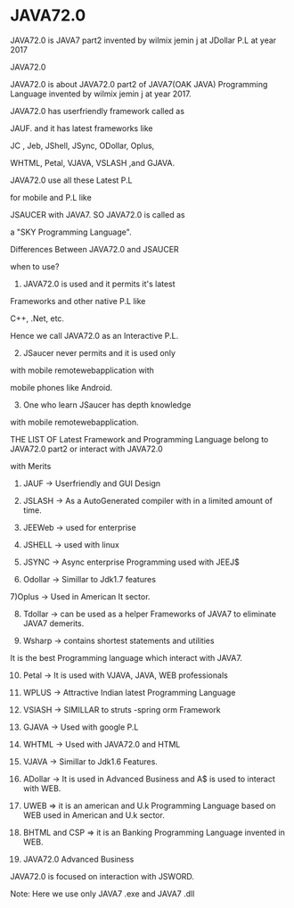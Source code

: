 JAVA72.0
======

JAVA72.0 is JAVA7 part2 invented by wilmix jemin j at JDollar P.L at year 2017

JAVA72.0

JAVA72.0 is about JAVA72.0 part2 of JAVA7(OAK JAVA) Programming Language invented by wilmix jemin j at year 2017.

JAVA72.0 has userfriendly framework called as

JAUF. and it has latest frameworks like

JC , Jeb, JShell, JSync, ODollar, Oplus,

WHTML, Petal, VJAVA, VSLASH ,and GJAVA.

JAVA72.0 use all these Latest P.L

for mobile and P.L like

JSAUCER with JAVA7. SO JAVA72.0 is called as

a "SKY Programming Language".

Differences Between JAVA72.0 and JSAUCER

when to use?

1) JAVA72.0 is used and it permits it's latest

Frameworks and other native P.L like

C++, .Net, etc.

Hence we call JAVA72.0 as an Interactive P.L.

2) JSaucer never permits and it is used only

with mobile remotewebapplication with

mobile phones like Android.

3) One who learn JSaucer has depth knowledge

with mobile remotewebapplication.

THE LIST OF Latest Framework and Programming Language belong to JAVA72.0 part2 or interact with JAVA72.0

with Merits

1) JAUF -> Userfriendly and GUI Design

2) JSLASH -> As a AutoGenerated compiler with in a limited amount of time.

3) JEEWeb -> used for enterprise

4) JSHELL -> used with linux

5) JSYNC -> Async enterprise Programming used with JEEJ$

6) Odollar -> Simillar to Jdk1.7 features

7)Oplus -> Used in American It sector.

8) Tdollar -> can be used as a helper Frameworks of JAVA7 to eliminate JAVA7 demerits.

9) Wsharp -> contains shortest statements and utilities

It is the best Programming language which interact with JAVA7.

10) Petal -> It is used with VJAVA, JAVA, WEB professionals

11) WPLUS -> Attractive Indian latest Programming Language

12) VSlASH -> SIMILLAR to struts -spring orm Framework

13) GJAVA -> Used with google P.L

14) WHTML -> Used with JAVA72.0 and HTML

15) VJAVA -> Simillar to Jdk1.6 Features.

16) ADollar -> It is used in Advanced Business and A$ is used to interact with WEB.

17) UWEB => it is an american and U.k Programming Language based on WEB used in American and U.k sector.

18) BHTML and CSP => it is an Banking Programming Language invented in WEB.


19) JAVA72.0 Advanced Business

JAVA72.0 is focused on interaction with JSWORD.

Note: Here we use only JAVA7  .exe and JAVA7  .dll


